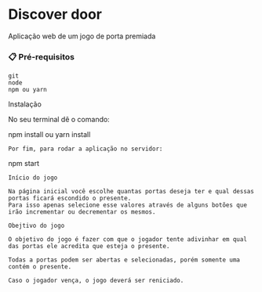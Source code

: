 # Discover door

Aplicação web de um jogo de porta premiada

### 📋 Pré-requisitos

```
git
node
npm ou yarn
```

Instalação

No seu terminal dê o comando:

npm install ou yarn install

```
Por fim, para rodar a aplicação no servidor:

```
npm start

```
Início do jogo

Na página inicial você escolhe quantas portas deseja ter e qual dessas portas ficará escondido o presente.
Para isso apenas selecione esse valores através de alguns botões que irão incrementar ou decrementar os mesmos.

Obejtivo do jogo

O objetivo do jogo é fazer com que o jogador tente adivinhar em qual das portas ele acredita que esteja o presente.

Todas a portas podem ser abertas e selecionadas, porém somente uma contém o presente.

Caso o jogador vença, o jogo deverá ser reniciado.

